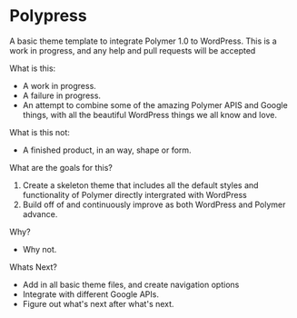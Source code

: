# Polypress
A basic theme template to integrate Polymer 1.0 to WordPress. This is a work in progress, and any help and pull requests will be accepted

What is this:
- A work in progress.
- A failure in progress.
- An attempt to combine some of the amazing Polymer APIS and Google things, with all the beautiful WordPress things we all know and love.

What is this not:
- A finished product, in an way, shape or form.

What are the goals for this?
1. Create a skeleton theme that includes all the default styles and functionality of Polymer directly intergrated with WordPress
2. Build off of and continuously improve as both WordPress and Polymer advance.

Why?
- Why not.

Whats Next?
- Add in all basic theme files, and create navigation options
- Integrate with different Google APIs.
- Figure out what's next after what's next.
